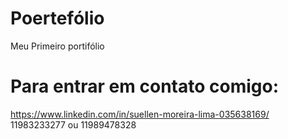 # Poertefólio
Meu Primeiro portifólio
# Para entrar em contato comigo:
https://www.linkedin.com/in/suellen-moreira-lima-035638169/
11983233277 ou 11989478328